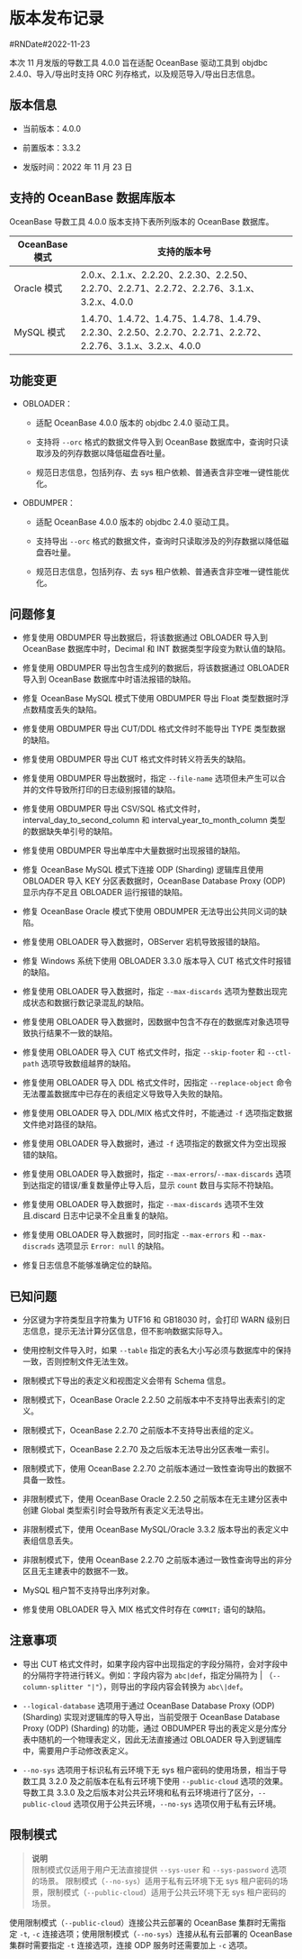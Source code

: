 # 版本发布记录 

#RNDate#2022-11-23

本次 11 月发版的导数工具 4.0.0 旨在适配 OceanBase 驱动工具到 objdbc 2.4.0、导入/导出时支持 ORC 列存格式，以及规范导入/导出日志信息。

## 版本信息

* 当前版本：4.0.0

* 前置版本：3.3.2

* 发版时间：2022 年 11 月 23 日

## 支持的 OceanBase 数据库版本

OceanBase 导数工具 4.0.0 版本支持下表所列版本的 OceanBase 数据库。


|         **OceanBase 模式**         |                                               **支持的版本号**                                                |
|-------------------------|--------------------------------------------------------------------------------------------------------|
| Oracle 模式 | 2.0.x、2.1.x、2.2.20、2.2.30、2.2.50、2.2.70、2.2.71、2.2.72、2.2.76、3.1.x、3.2.x、4.0.0                   |
| MySQL 模式  | 1.4.70、1.4.72、1.4.75、1.4.78、1.4.79、2.2.30、2.2.50、2.2.70、2.2.71、2.2.72、2.2.76、3.1.x、3.2.x、4.0.0 |



## 功能变更  

* OBLOADER：

  * 适配 OceanBase 4.0.0 版本的 objdbc 2.4.0 驱动工具。

    
  
  * 支持将 `--orc` 格式的数据文件导入到 OceanBase 数据库中，查询时只读取涉及的列存数据以降低磁盘吞吐量。

  * 规范日志信息，包括列存、去 sys 租户依赖、普通表含非空唯一键性能优化。

  

* OBDUMPER：

  * 适配 OceanBase 4.0.0 版本的 objdbc 2.4.0 驱动工具。
    
  
  * 支持导出 `--orc` 格式的数据文件，查询时只读取涉及的列存数据以降低磁盘吞吐量。

    
  
  * 规范日志信息，包括列存、去 sys 租户依赖、普通表含非空唯一键性能优化。

## 问题修复

* 修复使用 OBDUMPER 导出数据后，将该数据通过 OBLOADER 导入到 OceanBase 数据库中时，Decimal 和 INT 数据类型字段变为默认值的缺陷。

* 修复使用 OBDUMPER 导出包含生成列的数据后，将该数据通过 OBLOADER 导入到 OceanBase 数据库中时语法报错的缺陷。

* 修复 OceanBase MySQL 模式下使用 OBDUMPER 导出 Float 类型数据时浮点数精度丢失的缺陷。

* 修复使用 OBDUMPER 导出 CUT/DDL 格式文件时不能导出 TYPE 类型数据的缺陷。

* 修复使用 OBDUMPER 导出 CUT 格式文件时转义符丢失的缺陷。

* 修复使用 OBDUMPER 导出数据时，指定 `--file-name` 选项但未产生可以合并的文件导致所打印的日志级别报错的缺陷。

* 修复使用 OBDUMPER 导出 CSV/SQL 格式文件时，interval_day_to_second_column 和 interval_year_to_month_column 类型的数据缺失单引号的缺陷。

* 修复使用 OBDUMPER 导出单库中大量数据时出现报错的缺陷。

* 修复 OceanBase MySQL 模式下连接 ODP (Sharding) 逻辑库且使用 OBLOADER 导入 KEY 分区表数据时，OceanBase Database Proxy (ODP) 显示内存不足且 OBLOADER 运行报错的缺陷。

* 修复 OceanBase Oracle 模式下使用 OBDUMPER 无法导出公共同义词的缺陷。

* 修复使用 OBLOADER 导入数据时，OBServer 宕机导致报错的缺陷。

* 修复 Windows 系统下使用 OBLOADER 3.3.0 版本导入 CUT 格式文件时报错的缺陷。

* 修复使用 OBLOADER 导入数据时，指定 `--max-discards` 选项为整数出现完成状态和数据行数记录混乱的缺陷。

* 修复使用 OBLOADER 导入数据时，因数据中包含不存在的数据库对象选项导致执行结果不一致的缺陷。

* 修复使用 OBLOADER 导入 CUT 格式文件时，指定 `--skip-footer` 和 `--ctl-path` 选项导致数组越界的缺陷。

* 修复使用 OBLOADER 导入 DDL 格式文件时，因指定 `--replace-object` 命令无法覆盖数据库中已存在的表组定义导致导入失败的缺陷。

* 修复使用 OBLOADER 导入 DDL/MIX 格式文件时，不能通过 `-f` 选项指定数据文件绝对路径的缺陷。

* 修复使用 OBLOADER 导入数据时，通过 `-f` 选项指定的数据文件为空出现报错的缺陷。

* 修复使用 OBLOADER 导入数据时，指定 `--max-errors`/`--max-discards` 选项到达指定的错误/重复数量停止导入后，显示 `count` 数目与实际不符缺陷。

* 修复使用 OBLOADER 导入数据时，指定 `--max-discards` 选项不生效且.discard 日志中记录不全且重复的缺陷。

* 修复使用 OBLOADER 导入数据时，同时指定 `--max-errors` 和 `--max-discrads` 选项显示 `Error: null` 的缺陷。



* 修复日志信息不能够准确定位的缺陷。


## 已知问题

* 分区键为字符类型且字符集为 UTF16 和 GB18030 时，会打印 WARN 级别日志信息，提示无法计算分区信息，但不影响数据实际导入。

* 使用控制文件导入时，如果 `--table` 指定的表名大小写必须与数据库中的保持一致，否则控制文件无法生效。

* 限制模式下导出的表定义和视图定义会带有 Schema 信息。

* 限制模式下，OceanBase Oracle 2.2.50 之前版本中不支持导出表索引的定义。

* 限制模式下，OceanBase 2.2.70 之前版本不支持导出表组的定义。

* 限制模式下，OceanBase 2.2.70 及之后版本无法导出分区表唯一索引。

* 限制模式下，使用 OceanBase 2.2.70 之前版本通过一致性查询导出的数据不具备一致性。

* 非限制模式下，使用 OceanBase Oracle 2.2.50 之前版本在无主建分区表中创建 Global 类型索引时会导致所有表定义无法导出。

* 非限制模式下，使用 OceanBase MySQL/Oracle 3.3.2 版本导出的表定义中表组信息丢失。

* 非限制模式下，使用 OceanBase 2.2.70 之前版本通过一致性查询导出的非分区且无主建表中的数据不一致。

* MySQL 租户暂不支持导出序列对象。

* 修复使用 OBLOADER 导入 MIX 格式文件时存在 `COMMIT;` 语句的缺陷。



## 注意事项


* 导出 CUT 格式文件时，如果字段内容中出现指定的字段分隔符，会对字段中的分隔符字符进行转义。例如：字段内容为 `abc|def`，指定分隔符为 | （`--column-splitter "|"`），则导出的字段内容会转换为 `abc\|def`。

* `--logical-database` 选项用于通过  OceanBase Database Proxy (ODP) (Sharding) 实现对逻辑库的导入导出，当前受限于 OceanBase Database Proxy (ODP) (Sharding) 的功能，通过 OBDUMPER 导出的表定义是分库分表中随机的一个物理表定义，因此无法直接通过 OBLOADER 导入到逻辑库中，需要用户手动修改表定义。

* `--no-sys` 选项用于标识私有云环境下无 sys 租户密码的使用场景，相当于导数工具 3.2.0 及之前版本在私有云环境下使用 `--public-cloud` 选项的效果。导数工具 3.3.0 及之后版本对公共云环境和私有云环境进行了区分，`--public-cloud` 选项仅用于公共云环境，`--no-sys` 选项仅用于私有云环境。

## 限制模式

> **说明**  
> 限制模式仅适用于用户无法直接提供 `--sys-user` 和 `--sys-password` 选项的场景。
> 限制模式（`--no-sys`）适用于私有云环境下无 sys 租户密码的场景，限制模式（`--public-cloud`）适用于公共云环境下无 sys 租户密码的场景。

使用限制模式（`--public-cloud`）连接公共云部署的 OceanBase 集群时无需指定 `-t`, `-c` 连接选项；使用限制模式（`--no-sys`）连接从私有云部署的 OceanBase 集群时需要指定 `-t` 连接选项，连接 ODP 服务时还需要加上 `-c` 选项。